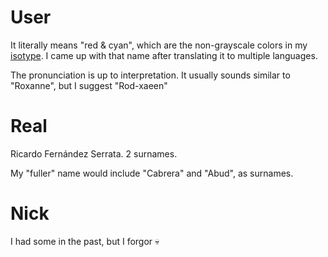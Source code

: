 # User

It literally means "red & cyan", which are the non-grayscale colors in my [isotype](https://lorartist.com/do-you-know-the-difference-between-logo-isotype-imagotype-and-isologo).
I came up with that name after translating it to multiple languages.

The pronunciation is up to interpretation. It usually sounds similar to "Roxanne", but I suggest "Rod-xaeen"

# Real

Ricardo Fernández Serrata. 2 surnames.

My "fuller" name would include "Cabrera" and "Abud", as surnames.

# Nick

I had some in the past, but I forgor 💀

